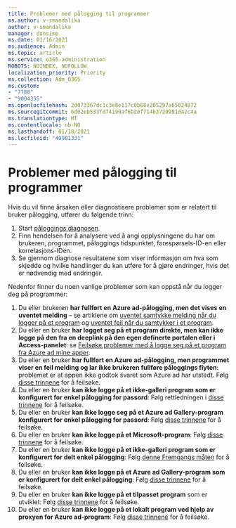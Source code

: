 ```yaml
---
title: Problemer med pålogging til programmer
ms.author: v-smandalika
author: v-smandalika
manager: dansimp
ms.date: 01/16/2021
ms.audience: Admin
ms.topic: article
ms.service: o365-administration
ROBOTS: NOINDEX, NOFOLLOW
localization_priority: Priority
ms.collection: Adm_O365
ms.custom:
- "7788"
- "9004355"
ms.openlocfilehash: 2d073367dc1c3e8e117c0b68e205297a65024872
ms.sourcegitcommit: 6d02eb533fd74199af6b20f714b3720991da2c4a
ms.translationtype: MT
ms.contentlocale: nb-NO
ms.lasthandoff: 01/18/2021
ms.locfileid: "49901331"
---
```

# <a name="issues-signing-in-to-applications"></a>Problemer med pålogging til programmer

Hvis du vil finne årsaken eller diagnostisere problemer som er relatert til bruker pålogging, utfører du følgende trinn:

1. Start [påloggings diagnosen](https://ms.portal.azure.com/#blade/Microsoft_AAD_IAM/ActiveDirectoryMenuBlade/diagnose/symptomId/ms_aad_dxp_signin_caDiagnoseAndSolveSummarySymptom).
2. Finn hendelsen for å analysere ved å angi opplysningene du har om brukeren, programmet, påloggings tidspunktet, forespørsels-ID-en eller korrelasjons-IDen.
3. Se gjennom diagnose resultatene som viser informasjon om hva som skjedde og hvilke handlinger du kan utføre for å gjøre endringer, hvis det er nødvendig med endringer.

Nedenfor finner du noen vanlige problemer som kan oppstå når du logger deg på programmer:

1. Du eller brukeren **har fullført en Azure ad-pålogging, men det vises en uventet melding** – se artiklene om [uventet samtykke melding når du logger på et program](https://docs.microsoft.com/azure/active-directory/manage-apps/application-sign-in-unexpected-user-consent-prompt) og [uventet feil når du samtykker i et program](https://docs.microsoft.com/azure/active-directory/manage-apps/application-sign-in-unexpected-user-consent-error).
2. Du eller en bruker **har logget seg på et program direkte, men kan ikke logge på den fra en deeplink på den egen definerte portalen eller i Access-panelet**: se [Feilsøke problemer med å logge seg på et program fra Azure ad mine apper](https://docs.microsoft.com/azure/active-directory/manage-apps/application-sign-in-other-problem-access-panel).
3. Du eller en bruker **har fullført en Azure ad-pålogging, men programmet viser en feil melding og lar ikke brukeren fullføre påloggings flyten**: problemet er at appen ikke godtok svaret som Azure ad har utstedt. Følg [disse trinnene](https://docs.microsoft.com/azure/active-directory/application-sign-in-problem-application-error) for å feilsøke.
4. Du eller en bruker **kan ikke logge på et ikke-galleri program som er konfigurert for enkel pålogging for passord**: Følg rettledningen i [disse trinnene](https://docs.microsoft.com/azure/active-directory/manage-apps/troubleshoot-password-based-sso) for å feilsøke.
5. Du eller en bruker **kan ikke logge seg på et Azure ad Gallery-program konfigurert for enkel pålogging for passord**: Følg [disse trinnene](https://docs.microsoft.com/azure/active-directory/manage-apps/troubleshoot-password-based-sso) for å feilsøke.
6. Du eller en bruker **kan ikke logge på et Microsoft-program**: Følg [disse trinnene](https://docs.microsoft.com/azure/active-directory/manage-apps/application-sign-in-problem-first-party-microsoft) for å feilsøke.
7. Du eller en bruker **kan ikke logge på et ikke-galleri program som er konfigurert for delt enkel pålogging**: Følg [denne Fremgangs måten](https://docs.microsoft.com/azure/active-directory/application-sign-in-problem-federated-sso-non-gallery) for å feilsøke.
8. Du eller en bruker **kan ikke logge på et Azure ad Gallery-program som er konfigurert for delt enkel pålogging**: Følg [disse trinnene](https://docs.microsoft.com/azure/active-directory/manage-apps/application-sign-in-problem-federated-sso-gallery) for å feilsøke.
9. Du eller en bruker **kan ikke logge på et tilpasset program** som er utviklet: Følg [disse trinnene](https://docs.microsoft.com/azure/active-directory/manage-apps/application-sign-in-problem-federated-sso-gallery) for å feilsøke.
10. Du eller en bruker **kan ikke logge på et lokalt program ved hjelp av proxyen for Azure ad-program**: Følg [disse trinnene](https://docs.microsoft.com/azure/active-directory/manage-apps/application-sign-in-problem-on-premises-application-proxy) for å feilsøke.

